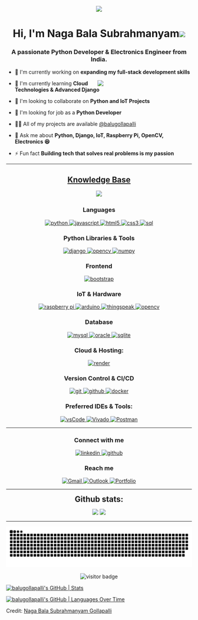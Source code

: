 <p align="center">
  <img style="width:8rem; height:auto" src="https://backiee.com/static/wallpapers/1920x1080/396529.jpg"/>
</p>

<h1 align="center">Hi, I'm Naga Bala Subrahmanyam<img width="30px" src="https://raw.githubusercontent.com/iampavangandhi/iampavangandhi/master/gifs/Hi.gif"></h1>
<h3 font-size="20" align="center">A passionate Python Developer & Electronics Engineer from India.</h3>


- 🔭 I'm currently working on **expanding my full-stack development skills** <div class="bala"><img align="right" style="width:16rem; height:auto" src="https://images-wixmp-ed30a86b8c4ca887773594c2.wixmp.com/f/c83c004e-1370-4756-88e5-4071de797088/dgdq8br-09cc7ad6-a021-47a5-b0e0-917b12b0f7a7.gif?token=eyJ0eXAiOiJKV1QiLCJhbGciOiJIUzI1NiJ9.eyJzdWIiOiJ1cm46YXBwOjdlMGQxODg5ODIyNjQzNzNhNWYwZDQxNWVhMGQyNmUwIiwiaXNzIjoidXJuOmFwcDo3ZTBkMTg4OTgyMjY0MzczYTVmMGQ0MTVlYTBkMjZlMCIsIm9iaiI6W1t7InBhdGgiOiJcL2ZcL2M4M2MwMDRlLTEzNzAtNDc1Ni04OGU1LTQwNzFkZTc5NzA4OFwvZGdkcThici0wOWNjN2FkNi1hMDIxLTQ3YTUtYjBlMC05MTdiMTJiMGY3YTcuZ2lmIn1dXSwiYXVkIjpbInVybjpzZXJ2aWNlOmZpbGUuZG93bmxvYWQiXX0.tqRMtE-b2QiI2nnefNxSDMJvZCcYqFmq2ccg_Xfzqb8"/></div>

- 🌱 I'm currently learning **Cloud Technologies & Advanced Django**

- 👯 I'm looking to collaborate on **Python and IoT Projects**

- 🤝 I'm looking for job as a **Python Developer**

- 👨‍💻 All of my projects are available [@balugollapalli](https://github.com/balugollapalli)

- 💬 Ask me about **Python, Django, IoT, Raspberry Pi, OpenCV, Electronics 😆**

- ⚡ Fun fact **Building tech that solves real problems is my passion**


---


<h2 align="center"><u><b>Knowledge Base</b></u></h2>


<p align="center">
  <img style="width:26rem; height:auto" src="https://images-wixmp-ed30a86b8c4ca887773594c2.wixmp.com/f/c83c004e-1370-4756-88e5-4071de797088/dgdq8br-09cc7ad6-a021-47a5-b0e0-917b12b0f7a7.gif?token=eyJ0eXAiOiJKV1QiLCJhbGciOiJIUzI1NiJ9.eyJzdWIiOiJ1cm46YXBwOjdlMGQxODg5ODIyNjQzNzNhNWYwZDQxNWVhMGQyNmUwIiwiaXNzIjoidXJuOmFwcDo3ZTBkMTg4OTgyMjY0MzczYTVmMGQ0MTVlYTBkMjZlMCIsIm9iaiI6W1t7InBhdGgiOiJcL2ZcL2M4M2MwMDRlLTEzNzAtNDc1Ni04OGU1LTQwNzFkZTc5NzA4OFwvZGdkcThici0wOWNjN2FkNi1hMDIxLTQ3YTUtYjBlMC05MTdiMTJiMGY3YTcuZ2lmIn1dXSwiYXVkIjpbInVybjpzZXJ2aWNlOmZpbGUuZG93bmxvYWQiXX0.tqRMtE-b2QiI2nnefNxSDMJvZCcYqFmq2ccg_Xfzqb8"/>
</p>



<h3 align="center">Languages</h3>
<p align="center">
  <a href="https://www.python.org/" target="_blank"> 
    <img src="https://img.shields.io/badge/Python-3776AB.svg?style=for-the-badge&logo=python&logoColor=white" alt="python"/>
  </a>
  <a href="https://developer.mozilla.org/en-US/docs/Web/JavaScript" target="_blank"> 
    <img src="https://img.shields.io/badge/Javascript-F7DF1E.svg?style=for-the-badge&logo=javascript&logoColor=black" alt="javascript"/>
  </a>
  <a href="https://www.w3.org/html/" target="_blank"> 
    <img src="https://img.shields.io/badge/html-E34F26.svg?style=for-the-badge&logo=html5&logoColor=white"
      alt="html5"/> 
  </a>
  <a href="https://www.w3schools.com/css/" target="_blank">
    <img src="https://img.shields.io/badge/css-1572B6.svg?style=for-the-badge&logo=css3&logoColor=white"
      alt="css3"/>
  </a>
  <a href="https://www.sql.org/" target="_blank"> 
    <img src="https://img.shields.io/badge/SQL-4479A1.svg?style=for-the-badge&logo=mysql&logoColor=white"
      alt="sql"/>
  </a>
</p>

<h3 align="center">Python Libraries & Tools</h3>
<p align="center">
  <!-- Django badge -->
  <a href="https://www.djangoproject.com/" target="_blank">
    <img src="https://img.shields.io/badge/Django-092E20.svg?style=for-the-badge&logo=django&logoColor=white" alt="django"/>
  </a>
  
  <!-- OpenCV badge -->
  <a href="https://opencv.org/" target="_blank">
    <img src="https://img.shields.io/badge/OpenCV-5C3EE8.svg?style=for-the-badge&logo=opencv&logoColor=white" alt="opencv"/>
  </a>
  
  <!-- Numpy badge -->
  <a href="https://numpy.org/" target="_blank">
    <img src="https://img.shields.io/badge/NumPy-013243.svg?style=for-the-badge&logo=numpy&logoColor=white" alt="numpy"/>
  </a>
</p>

<h3 align="center">Frontend</h3>
<p align="center">
  <a href="https://getbootstrap.com" target="_blank">
    <img src="https://img.shields.io/badge/bootstrap-7952B3.svg?style=for-the-badge&logo=bootstrap&logoColor=white" alt="bootstrap"/>
  </a>
</p>

<h3 align="center">IoT & Hardware</h3>
<p align="center">
  <a href="https://www.raspberrypi.org/" target="_blank">
    <img src="https://img.shields.io/badge/Raspberry%20Pi-A22846.svg?style=for-the-badge&logo=raspberrypi&logoColor=white" alt="raspberry pi"/>
  </a>
  <a href="https://www.arduino.cc/" target="_blank">
    <img src="https://img.shields.io/badge/Arduino-00979D.svg?style=for-the-badge&logo=arduino&logoColor=white" alt="arduino"/>
  </a>
  <a href="https://thingspeak.com/" target="_blank">
    <img src="https://img.shields.io/badge/ThingSpeak-0CAFFF.svg?style=for-the-badge&logo=thingspeak&logoColor=white" alt="thingspeak"/>
  </a>
  <a href="https://opencv.org/" target="_blank">
    <img src="https://img.shields.io/badge/OpenCV-5C3EE8.svg?style=for-the-badge&logo=opencv&logoColor=white" alt="opencv"/>
  </a>
</p>

<h3 align="center">Database</h3>
<p align="center">
  <a href="https://www.mysql.com/" target="_blank"> 
    <img src="https://img.shields.io/badge/MySQL-4479A1.svg?style=for-the-badge&logo=mysql&logoColor=white" alt="mysql"/> 
  </a>
  <a href="https://www.oracle.com/database/" target="_blank"> 
    <img src="https://img.shields.io/badge/Oracle-F80000.svg?style=for-the-badge&logo=oracle&logoColor=white" alt="oracle"/> 
  </a>
  <a href="https://www.sqlite.org/" target="_blank"> 
    <img src="https://img.shields.io/badge/SQLite-003B57.svg?style=for-the-badge&logo=sqlite&logoColor=white" alt="sqlite"/> 
  </a>
</p>

<h3 align="center">Cloud & Hosting:</h3>
<p align="center">
  <a href="https://render.com/" target="_blank">
    <img src="https://img.shields.io/badge/Render-46E3B7.svg?style=for-the-badge&logo=render&logoColor=white" alt="render"/>
  </a>
</p>

<h3 align="center">Version Control & CI/CD</h3>
<p align="center">
  <a href="https://git-scm.com/" target="_blank">
    <img src="https://img.shields.io/badge/git-F05032.svg?style=for-the-badge&logo=git&logoColor=white"
      alt="git"/>
  </a>
  <a href="https://github.com/balugollapalli" target="_blank">
    <img src="https://img.shields.io/badge/github-181717.svg?style=for-the-badge&logo=github&logoColor=white" alt="github" />
  </a>
  <a href="https://www.docker.com/" target="_blank">
    <img src="https://img.shields.io/badge/docker-2496ED.svg?style=for-the-badge&logo=docker&logoColor=white"
      alt="docker"/>
  </a>
</p>

<h3 align="center">Preferred IDEs & Tools:</h3>
<p align="center"> 
  <a href="https://code.visualstudio.com/" target="_blank">
    <img src="https://img.shields.io/badge/vscode-007ACC.svg?style=for-the-badge&logo=visualstudiocode&logoColor=white" alt="vsCode"/> 
  </a>
  <a href="https://www.xilinx.com/products/design-tools/vivado.html" target="_blank">
    <img src="https://img.shields.io/badge/Xilinx%20VIVADO-FF0000.svg?style=for-the-badge&logo=xilinx&logoColor=white" alt="Vivado"/> 
  </a>
  <a href="https://www.postman.com/" target="_blank">
    <img src="https://img.shields.io/badge/Postman-FF6C37.svg?style=for-the-badge&logo=postman&logoColor=white" alt="Postman"/> 
  </a>
</p>

----

<h3 align="center">Connect with me</h3>

<div style="margin-top:10px" align="center">
  <div>
    <a href="https://www.linkedin.com/in/naga-bala-subrahmanyam-gollapalli-0761b9254" target="_blank">
      <img src="https://img.shields.io/badge/Linked%20In-0A66C2.svg?style=for-the-badge&logo=linkedin&logoColor=white" alt="linkedin"/>
    </a>
    <a href="https://github.com/balugollapalli" target="_blank">
      <img src="https://img.shields.io/badge/GitHub-181717.svg?style=for-the-badge&logo=github&logoColor=white" alt="github"/>
    </a>
  </div>
</div>

<h3 align="center">Reach me</h3>

<p align="center">
  <a href="mailto:nbsubrahmanyam.g@gmail.com" target="_blank">
    <img src="https://img.shields.io/badge/Gmail-EA4335.svg?style=for-the-badge&logo=gmail&logoColor=white" alt="Gmail"/>
  </a>
  <a href="mailto:balus98076@gmail.com" target="_blank">
    <img src="https://img.shields.io/badge/Outlook-0078D4.svg?style=for-the-badge&logo=microsoftoutlook&logoColor=white" alt="Outlook"/>
  </a>
  <a href="https://nagabalasub.vercel.app" target="_blank">
    <img src="https://img.shields.io/badge/Portfolio-000000.svg?style=for-the-badge&logo=vercel&logoColor=white" alt="Portfolio"/>
  </a>
</p>

----

<div align="center">
<h2 align="center" style="margin: 5px 10px;">Github stats:</h2> 

[![](https://github-readme-stats.vercel.app/api?username=balugollapalli&show_icons=true&theme=tokyonight&hide_border=true&locale=en)](https://github.com/balugollapalli)
[![](https://github-readme-streak-stats.herokuapp.com/?user=balugollapalli&theme=material-palenight)](https://github.com/balugollapalli)

</div>

----

<p align="center">
  <img src="https://raw.githubusercontent.com/Elanza-48/Elanza-48/main/resources/img/github-contribution-grid-snake.svg"
    alt="contribution snake" />
</p>

<p align="center">
  <img src="https://visitor-badge.laobi.icu/badge?page_id=balugollapalli" alt="visitor badge"/>       
</p>

[![balugollapalli's GitHub | Stats](https://stats.quine.sh/balugollapalli/github?theme=dark)](https://quine.sh)

[![balugollapalli's GitHub | Languages Over Time](https://stats.quine.sh/balugollapalli/languages-over-time?theme=dark)](https://quine.sh)

Credit: [Naga Bala Subrahmanyam Gollapalli](https://github.com/balugollapalli)
